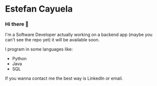 # Estefan Cayuela
### Hi there 👋

I'm a Software Developer actually working on a backend app (maybe you can't see the repo yet) it will be available soon.

I program in some languages like:
- Python
- Java
- SQL

If you wanna contact me the best way is LinkedIn or email.

